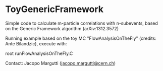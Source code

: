 # ToyGenericFramework

Simple code to calculate m-particle correlations with n-subevents, based on the Generic Framework algorithm (arXiv:1312.3572)

Running example based on the toy MC "FlowAnalysisOnTheFly" (credits: Ante Bilandzic), execute with:

root runFlowAnalysisOnTheFly.C

Contact: Jacopo Margutti (jacopo.margutti@cern.ch)
